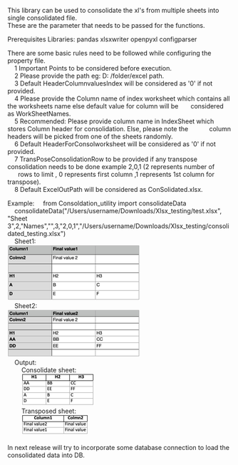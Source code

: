 This library can be used to consolidate the xl's from multiple sheets into single consolidated file.\
These are the parameter that needs to be passed for the functions.

Prerequisites Libraries:
    pandas
    xlsxwriter
    openpyxl
    configparser

There are some basic rules need to be followed while configuring the property file.\
    1 Important Points to be considered before execution.\
    2 Please provide the path eg: D: /folder/excel path.\
    3 Default HeaderColumnvaluesIndex will be considered as '0' if not provided.\
    4 Please provide the Column name of index worksheet which contains all the worksheets name else default value for column will be       considered as WorkSheetNames.\
    5 Recommended: Please provide column name in IndexSheet which stores Column header for consolidation. Else, please note the            column headers will be picked from one of the sheets randomly.\
    6 Default HeaderForConsolworksheet will be considered as '0' if not provided.\
    7 TransPoseConsolidationRow to be provided if any transpose consolidation needs to be done example 2,0,1 (2 represents number of       rows to limit , 0 represents first column ,1 represents 1st column for transpose).\
    8 Default ExcelOutPath will be considered as ConSolidated.xlsx.

Example:
    from Consoldation_utility import consolidateData\
    consolidateData("/Users/username/Downloads/Xlsx_testing/test.xlsx",
                "Sheet 3",2,"Names","",3,"2,0,1","/Users/username/Downloads/Xlsx_testing/consolidated_testing.xlsx")
\
    Sheet1:\
        ![img_1.png](
https://github.com/suprithvasista/ConsolidationLibrary/blob/main/img_1.png
        )
\
    Sheet2:\
        ![img_2.png](
        https://github.com/suprithvasista/ConsolidationLibrary/blob/main/img_2.png
        )
\
    Output:\
        Consolidate sheet:
\
        ![img_3.png](
        https://github.com/suprithvasista/ConsolidationLibrary/blob/main/img_3.png
        )
\
        Transposed sheet:
\
        ![img_4.png](
        https://github.com/suprithvasista/ConsolidationLibrary/blob/main/img_4.png
        )\
\
In next release will try to incorporate some database connection to load the consolidated data into DB.
